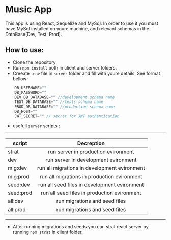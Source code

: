 # Music App

This app is using React, Sequelize and MySql.
In order to use it you must have MySql installed on youre machine, and relevant schemas in the DataBase(Dev, Test, Prod).

## How to use: 
* Clone the repository
* Run ```npm install``` both in client and server folders.
* Creeate ```.env``` file in ```server``` folder and fill with youre details. See format bellow: 

```javascript
    DB_USERNAME=""
    DB_PASSWORD=""
    DEV_DB_DATABASE="" //development schema name
    TEST_DB_DATABASE="" //tests schema name
    PROD_DB_DATABASE="" //production schema name
    DB_HOST=""
    JWT_SECRET="" // secret for JWT authentication
```
* usefull ```server``` scripts :
---
| script        | Decreption                                   |
| ------------- |:-------------:                               |
| strat         | run server in production evironment          |
| dev           | run server in development evironment          |
| mig:dev       | run all migrations in development evironment |
| mig:prod      | run all migrations in production evironment  |
| seed:dev      | run all seed files in development evironment |
| seed:prod     | run all seed files in production evironment  |
| all:dev       | run migrations and seed files                |
| all:prod      | run migrations and seed files                |

---
* After running migrations and seeds you can strat react server by running ```npm strat``` in client folder.

